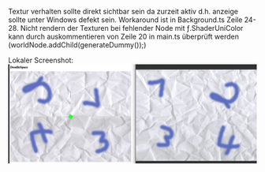 Textur verhalten sollte direkt sichtbar sein da zurzeit aktiv d.h. anzeige sollte unter Windows defekt sein. Workaround ist in Background.ts Zeile 24-28. 
Nicht rendern der Texturen bei fehlender Node mit ƒ.ShaderUniColor kann durch auskommentieren von Zeile 20 in main.ts überprüft werden (worldNode.addChild(generateDummy());)

Lokaler Screenshot:
![Screenshot](./screenshot.png)